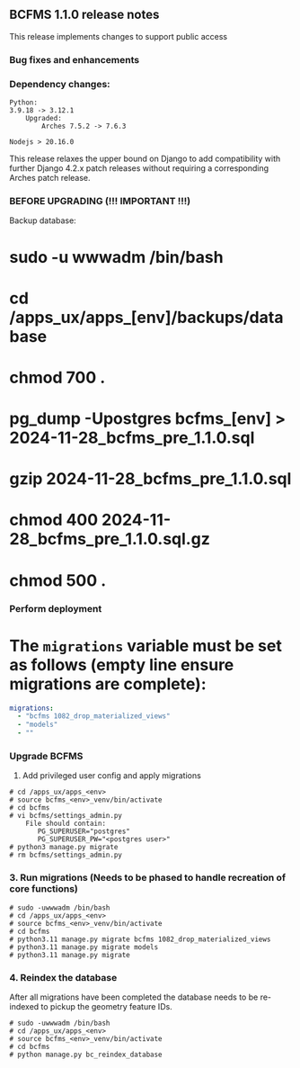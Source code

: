 BCFMS 1.1.0 release notes
------------------------
This release implements changes to support public access


### Bug fixes and enhancements

### Dependency changes:
```
Python:
3.9.18 -> 3.12.1
    Upgraded:
        Arches 7.5.2 -> 7.6.3

Nodejs > 20.16.0
```

This release relaxes the upper bound on Django to add compatibility with further Django 4.2.x patch releases without requiring a corresponding Arches patch release.
### BEFORE UPGRADING (!!! IMPORTANT !!!)

Backup database:

# sudo -u wwwadm /bin/bash
# cd /apps_ux/apps_[env]/backups/database
# chmod 700 .
# pg_dump -Upostgres bcfms_[env] > 2024-11-28_bcfms_pre_1.1.0.sql
# gzip 2024-11-28_bcfms_pre_1.1.0.sql
# chmod 400 2024-11-28_bcfms_pre_1.1.0.sql.gz
# chmod 500 .

### Perform deployment
# The `migrations` variable must be set as follows (empty line ensure migrations are complete):
```yaml
migrations:
  - "bcfms 1082_drop_materialized_views"
  - "models"
  - ""
```

### Upgrade BCFMS
1. Add privileged user config and apply migrations

```
# cd /apps_ux/apps_<env>
# source bcfms_<env>_venv/bin/activate
# cd bcfms
# vi bcfms/settings_admin.py
    File should contain:
       PG_SUPERUSER="postgres"
       PG_SUPERUSER_PW="<postgres user>"
# python3 manage.py migrate
# rm bcfms/settings_admin.py
```

### 3. Run migrations (Needs to be phased to handle recreation of core functions)
```shell
# sudo -uwwwadm /bin/bash
# cd /apps_ux/apps_<env>
# source bcfms_<env>_venv/bin/activate
# cd bcfms
# python3.11 manage.py migrate bcfms 1082_drop_materialized_views
# python3.11 manage.py migrate models
# python3.11 manage.py migrate
```

### 4. Reindex the database
After all migrations have been completed the database needs to be re-indexed to
pickup the geometry feature IDs.
```shell
# sudo -uwwwadm /bin/bash
# cd /apps_ux/apps_<env>
# source bcfms_<env>_venv/bin/activate
# cd bcfms
# python manage.py bc_reindex_database
```
